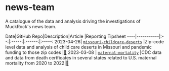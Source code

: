 # news-team
A catalogue of the data and analysis driving the investigations of MuckRock's news team. 


Date|GitHub Repo|Description|Article |Reporting Tipsheet
----|-----------|:--:|:-----:|:------:|:-----:
2023-04-26| [`missouri-childcare-deserts`](https://github.com/MuckRock/missouri-childcare-deserts) |Zip-code level data and analysis of child care deserts in Missouri and pandemic funding to those zip codes |[:newspaper:](https://www.muckrock.com/news/archives/2023/apr/26/disappearing-daycare-missouri-data/)
2023-03-08 | [`maternal-mortality`](https://github.com/MuckRock/maternal-mortality) |CDC data and data from death certficates in several states related to U.S. maternal mortality from 2020 to 2022|[:newspaper:](https://www.muckrock.com/news/archives/2023/mar/08/maternal-mortality-data-release/)
